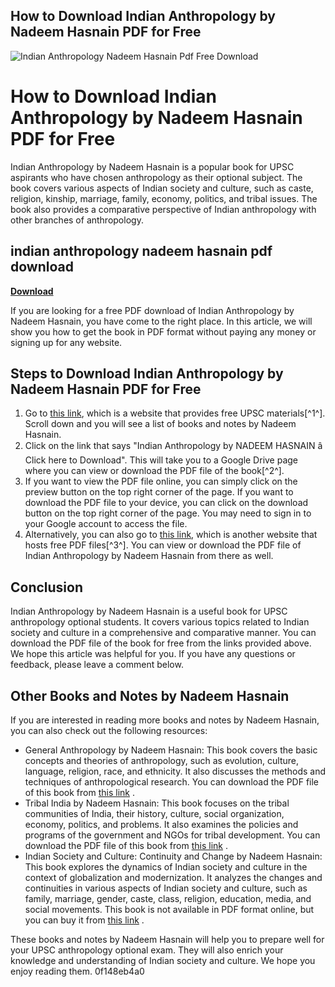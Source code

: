 ## How to Download Indian Anthropology by Nadeem Hasnain PDF for Free

 
![Indian Anthropology Nadeem Hasnain Pdf Free Download](https://encrypted-tbn0.gstatic.com/images?q=tbn:ANd9GcTpXzunogKd7cjl58IyRyewrVNa8jaFuFi_z63fsLNRu5nGSHolNSluuV4)

 
# How to Download Indian Anthropology by Nadeem Hasnain PDF for Free
 
Indian Anthropology by Nadeem Hasnain is a popular book for UPSC aspirants who have chosen anthropology as their optional subject. The book covers various aspects of Indian society and culture, such as caste, religion, kinship, marriage, family, economy, politics, and tribal issues. The book also provides a comparative perspective of Indian anthropology with other branches of anthropology.
 
## indian anthropology nadeem hasnain pdf download


[**Download**](https://www.google.com/url?q=https%3A%2F%2Fssurll.com%2F2tKDgE&sa=D&sntz=1&usg=AOvVaw35TN-5_yCY7ZYv58MPuLFX)

 
If you are looking for a free PDF download of Indian Anthropology by Nadeem Hasnain, you have come to the right place. In this article, we will show you how to get the book in PDF format without paying any money or signing up for any website.
 
## Steps to Download Indian Anthropology by Nadeem Hasnain PDF for Free
 
1. Go to [this link](https://upscpdf.com/2018/02/15/nadeem-hasnain-books-and-notes/), which is a website that provides free UPSC materials[^1^]. Scroll down and you will see a list of books and notes by Nadeem Hasnain.
2. Click on the link that says "Indian Anthropology by NADEEM HASNAIN â Click here to Download". This will take you to a Google Drive page where you can view or download the PDF file of the book[^2^].
3. If you want to view the PDF file online, you can simply click on the preview button on the top right corner of the page. If you want to download the PDF file to your device, you can click on the download button on the top right corner of the page. You may need to sign in to your Google account to access the file.
4. Alternatively, you can also go to [this link](https://www.scribd.com/document/518990368/Nadeem-Hasnain-Indian-Anthropology-Upscpdf-com), which is another website that hosts free PDF files[^3^]. You can view or download the PDF file of Indian Anthropology by Nadeem Hasnain from there as well.

## Conclusion
 
Indian Anthropology by Nadeem Hasnain is a useful book for UPSC anthropology optional students. It covers various topics related to Indian society and culture in a comprehensive and comparative manner. You can download the PDF file of the book for free from the links provided above. We hope this article was helpful for you. If you have any questions or feedback, please leave a comment below.

## Other Books and Notes by Nadeem Hasnain
 
If you are interested in reading more books and notes by Nadeem Hasnain, you can also check out the following resources:

- General Anthropology by Nadeem Hasnain: This book covers the basic concepts and theories of anthropology, such as evolution, culture, language, religion, race, and ethnicity. It also discusses the methods and techniques of anthropological research. You can download the PDF file of this book from [this link](https://upscpdf.com/2018/02/15/nadeem-hasnain-books-and-notes/) .
- Tribal India by Nadeem Hasnain: This book focuses on the tribal communities of India, their history, culture, social organization, economy, politics, and problems. It also examines the policies and programs of the government and NGOs for tribal development. You can download the PDF file of this book from [this link](https://upscpdf.com/2018/02/15/nadeem-hasnain-books-and-notes/) .
- Indian Society and Culture: Continuity and Change by Nadeem Hasnain: This book explores the dynamics of Indian society and culture in the context of globalization and modernization. It analyzes the changes and continuities in various aspects of Indian society and culture, such as family, marriage, gender, caste, class, religion, education, media, and social movements. This book is not available in PDF format online, but you can buy it from [this link](https://www.amazon.in/Indian-Society-Culture-Continuity-Change/dp/8170997920) .

These books and notes by Nadeem Hasnain will help you to prepare well for your UPSC anthropology optional exam. They will also enrich your knowledge and understanding of Indian society and culture. We hope you enjoy reading them.
 0f148eb4a0
